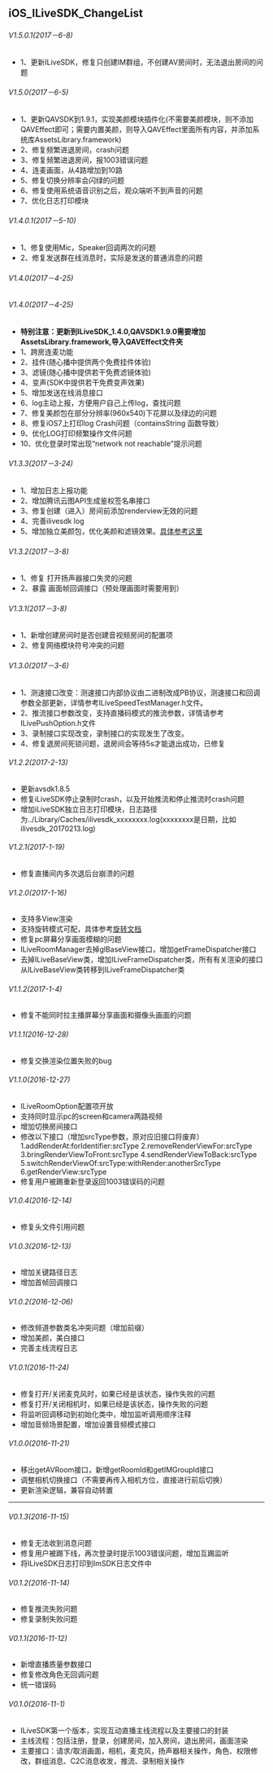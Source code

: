 ## iOS_ILiveSDK_ChangeList

###### V1.5.0.1(2017－6-8)
* 1、更新ILiveSDK，修复只创建IM群组，不创建AV房间时，无法退出房间的问题

###### V1.5.0(2017－6-5)

* 1、更新QAVSDK到1.9.1，实现美颜模块插件化(不需要美颜模块，则不添加QAVEffect即可；需要内置美颜，则导入QAVEffect里面所有内容，并添加系统库AssetsLibrary.framework)
* 2、修复频繁进退房间，crash问题
* 3、修复频繁进退房间，报1003错误问题
* 4、连麦画面，从4路增加到10路
* 5、修复切换分辨率会闪绿的问题
* 6、修复使用系统语音识别之后，观众端听不到声音的问题
* 7、优化日志打印模块

###### V1.4.0.1(2017－5-10)
* 1、修复使用Mic，Speaker回调两次的问题
* 2、修复发送群在线消息时，实际是发送的普通消息的问题

###### V1.4.0(2017－4-25)

###### V1.4.0(2017－4-25)
* **特别注意：更新到ILiveSDK_1.4.0,QAVSDK1.9.0需要增加AssetsLibrary.framework,导入QAVEffect文件夹**
* 1、跨房连麦功能
* 2、挂件(随心播中提供两个免费挂件体验)
* 3、滤镜(随心播中提供若干免费滤镜体验)
* 4、变声(SDK中提供若干免费变声效果)
* 5、增加发送在线消息接口
* 6、log主动上报，方便用户自己上传log，查找问题
* 7、修复美颜包在部分分辨率(960x540)下花屏以及绿边的问题
* 8、修复iOS7上打印log Crash问题（containsString 函数导致）
* 9、优化LOG打印频繁操作文件问题
* 10、优化登录时常出现“network not reachable”提示问题

###### V1.3.3(2017－3-24)
* 1、增加日志上报功能
* 2、增加腾讯云图API生成鉴权签名串接口
* 3、修复创建（进入）房间前添加renderview无效的问题
* 4、完善ilivesdk log
* 5、增加独立美颜包，优化美颜和滤镜效果。[具体参考这里](https://github.com/zhaoyang21cn/ILiveSDK_iOS_Demos/blob/master/TILFilterSDK-README.md)

###### V1.3.2(2017－3-8)
* 1、修复 打开扬声器接口失灵的问题
* 2、暴露 画面帧回调接口（预处理画面时需要用到）

###### V1.3.1(2017－3-8)
* 1、新增创建房间时是否创建音视频房间的配置项
* 2、修复网络模块符号冲突的问题

###### V1.3.0(2017－3-6)
* 1、测速接口改变：测速接口内部协议由二进制改成PB协议，测速接口和回调参数全部更新，详情参考ILiveSpeedTestManager.h文件。
* 2、推流接口参数改变，支持直播码模式的推流参数，详情请参考ILivePushOption.h文件
* 3、录制接口实现改变，录制接口的实现发生了改变。
* 4、修复退房间死锁问题，退房间会等待5s才能退出成功，已修复

###### V1.2.2(2017-2-13)
* 更新avsdk1.8.5
* 修复iLiveSDK停止录制时crash，以及开始推流和停止推流时crash问题
* 增加iLiveSDK独立日志打印模块，日志路径为../Library/Caches/ilivesdk_xxxxxxxx.log(xxxxxxxx是日期，比如ilivesdk_20170213.log)

###### V1.2.1(2017-1-19)
* 修复直播间内多次退后台崩溃的问题

###### V1.2.0(2017-1-16)
* 支持多View渲染
* 支持旋转模式可配，具体参考[旋转文档](https://github.com/zhaoyang21cn/suixinbo_doc/blob/master/doc2/rotate.md)
* 修复pc屏幕分享画面模糊的问题
* ILiveRoomManager去掉glBaseView接口，增加getFrameDispatcher接口
* 去掉ILiveBaseView类，增加ILiveFrameDispatcher类，所有有关渲染的接口从ILiveBaseView类转移到ILiveFrameDispatcher类

###### V1.1.2(2017-1-4)
* 修复不能同时拉主播屏幕分享画面和摄像头画面的问题

###### V1.1.1(2016-12-28)
* 修复交换渲染位置失败的bug

###### V1.1.0(2016-12-27)
* ILiveRoomOption配置项开放
* 支持同时显示pc的screen和camera两路视频
* 增加切换房间接口
* 修改以下接口（增加srcType参数，原对应旧接口将废弃）
  1.addRenderAt:forIdentifier:srcType
  2.removeRenderViewFor:srcType
  3.bringRenderViewToFront:srcType
  4.sendRenderViewToBack:srcType
  5.switchRenderViewOf:srcType:withRender:anotherSrcType
  6.getRenderView:srcType
* 修复用户被踢重新登录返回1003错误码的问题

###### V1.0.4(2016-12-14)
* 修复头文件引用问题

###### V1.0.3(2016-12-13)
* 增加关键路径日志
* 增加首帧回调接口

###### V1.0.2(2016-12-06)
* 修改频道参数类名冲突问题（增加前缀）
* 增加美颜，美白接口
* 完善主线流程日志

###### V1.0.1(2016-11-24)
* 修复打开/关闭麦克风时，如果已经是该状态，操作失败的问题
* 修复打开/关闭相机时，如果已经是该状态，操作失败的问题
* 将监听回调移动到初始化类中，增加监听调用顺序注释
* 增加音频场景配置，增加设置音频模式接口

###### V1.0.0(2016-11-21)
* 移出getAVRoom接口，新增getRoomId和getIMGroupId接口
* 调整相机切换接口（不需要再传入相机方位，直接进行前后切换）
* 更新渲染逻辑，兼容自动转置

---

###### V0.1.3(2016-11-15)
* 修复无法收到消息问题
* 修复用户被踢下线，再次登录时提示1003错误问题，增加互踢监听
* 将ILiveSDK日志打印到ImSDK日志文件中

###### V0.1.2(2016-11-14)
* 修复推流失败问题
* 修复录制失败问题

###### V0.1.1(2016-11-12)
* 新增直播质量参数接口
* 修复修改角色无回调问题
* 统一错误码

###### V0.1.0(2016-11-1)
* ILiveSDK第一个版本，实现互动直播主线流程以及主要接口的封装
* 主线流程：包括注册，登录，创建房间，加入房间，退出房间，画面渲染
* 主要接口：请求/取消画面，相机，麦克风，扬声器相关操作，角色、权限修改，群组消息、C2C消息收发，推流、录制相关操作
